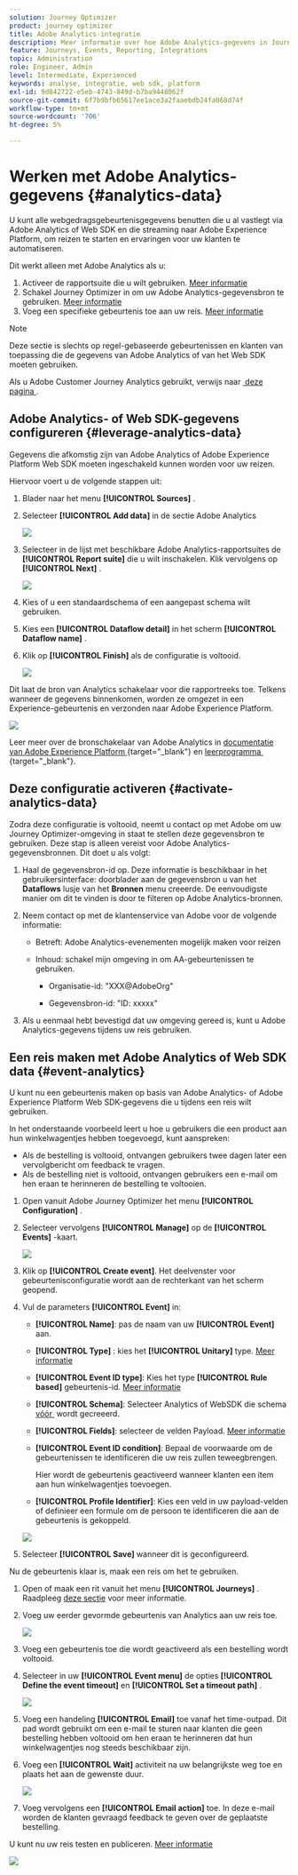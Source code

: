 ```yaml
---
solution: Journey Optimizer
product: journey optimizer
title: Adobe Analytics-integratie
description: Meer informatie over hoe Adobe Analytics-gegevens in Journey Optimizer kunnen worden gebruikt
feature: Journeys, Events, Reporting, Integrations
topic: Administration
role: Engineer, Admin
level: Intermediate, Experienced
keywords: analyse, integratie, web sdk, platform
exl-id: 9d842722-e5eb-4743-849d-b7ba9448062f
source-git-commit: 6f7b9bfb65617ee1ace3a2faaebdb24fa068d74f
workflow-type: tm+mt
source-wordcount: '706'
ht-degree: 5%

---
```


# Werken met Adobe Analytics-gegevens {#analytics-data}

U kunt alle webgedragsgebeurtenisgegevens benutten die u al vastlegt via Adobe Analytics of Web SDK en die streaming naar Adobe Experience Platform, om reizen te starten en ervaringen voor uw klanten te automatiseren.

Dit werkt alleen met Adobe Analytics als u:

1. Activeer de rapportsuite die u wilt gebruiken. [Meer informatie](#leverage-analytics-data)
1. Schakel Journey Optimizer in om uw Adobe Analytics-gegevensbron te gebruiken. [Meer informatie](#activate-analytics-data)
1. Voeg een specifieke gebeurtenis toe aan uw reis. [Meer informatie](#event-analytic)

>[!NOTE]
>
>Deze sectie is slechts op regel-gebaseerde gebeurtenissen en klanten van toepassing die de gegevens van Adobe Analytics of van het Web SDK moeten gebruiken.
> 
>Als u Adobe Customer Journey Analytics gebruikt, verwijs naar [&#x200B; deze pagina &#x200B;](../reports/cja-ajo.md).
>

## Adobe Analytics- of Web SDK-gegevens configureren {#leverage-analytics-data}

Gegevens die afkomstig zijn van Adobe Analytics of Adobe Experience Platform Web SDK moeten ingeschakeld kunnen worden voor uw reizen.

Hiervoor voert u de volgende stappen uit:

1. Blader naar het menu **[!UICONTROL Sources]** .

1. Selecteer **[!UICONTROL Add data]** in de sectie Adobe Analytics

   ![](assets/ajo-aa_1.png)

1. Selecteer in de lijst met beschikbare Adobe Analytics-rapportsuites de **[!UICONTROL Report suite]** die u wilt inschakelen. Klik vervolgens op **[!UICONTROL Next]** .

   ![](assets/ajo-aa_2.png)

1. Kies of u een standaardschema of een aangepast schema wilt gebruiken.

1. Kies een **[!UICONTROL Dataflow detail]** in het scherm **[!UICONTROL Dataflow name]** .

1. Klik op **[!UICONTROL Finish]** als de configuratie is voltooid.

   ![](assets/ajo-aa_3.png)

Dit laat de bron van Analytics schakelaar voor die rapportreeks toe. Telkens wanneer de gegevens binnenkomen, worden ze omgezet in een Experience-gebeurtenis en verzonden naar Adobe Experience Platform.

![](assets/ajo-aa_4.png)

Leer meer over de bronschakelaar van Adobe Analytics in [&#x200B; documentatie van Adobe Experience Platform &#x200B;](https://experienceleague.adobe.com/docs/experience-platform/sources/connectors/adobe-applications/analytics.html){target="_blank"} en [&#x200B; leerprogramma &#x200B;](https://experienceleague.adobe.com/docs/experience-platform/sources/ui-tutorials/create/adobe-applications/analytics.html){target="_blank"}.

## Deze configuratie activeren {#activate-analytics-data}

Zodra deze configuratie is voltooid, neemt u contact op met Adobe om uw Journey Optimizer-omgeving in staat te stellen deze gegevensbron te gebruiken. Deze stap is alleen vereist voor Adobe Analytics-gegevensbronnen. Dit doet u als volgt:

1. Haal de gegevensbron-id op. Deze informatie is beschikbaar in het gebruikersinterface: doorblader aan de gegevensbron u van het **Dataflows** lusje van het **Bronnen** menu creeerde. De eenvoudigste manier om dit te vinden is door te filteren op Adobe Analytics-bronnen.
1. Neem contact op met de klantenservice van Adobe voor de volgende informatie:

   * Betreft: Adobe Analytics-evenementen mogelijk maken voor reizen

   * Inhoud: schakel mijn omgeving in om AA-gebeurtenissen te gebruiken.

      * Organisatie-id: &quot;XXX@AdobeOrg&quot;

      * Gegevensbron-id: &quot;ID: xxxxx&quot;

1. Als u eenmaal hebt bevestigd dat uw omgeving gereed is, kunt u Adobe Analytics-gegevens tijdens uw reis gebruiken.

## Een reis maken met Adobe Analytics of Web SDK data {#event-analytics}

U kunt nu een gebeurtenis maken op basis van Adobe Analytics- of Adobe Experience Platform Web SDK-gegevens die u tijdens een reis wilt gebruiken.

In het onderstaande voorbeeld leert u hoe u gebruikers die een product aan hun winkelwagentjes hebben toegevoegd, kunt aanspreken:

* Als de bestelling is voltooid, ontvangen gebruikers twee dagen later een vervolgbericht om feedback te vragen.
* Als de bestelling niet is voltooid, ontvangen gebruikers een e-mail om hen eraan te herinneren de bestelling te voltooien.

1. Open vanuit Adobe Journey Optimizer het menu **[!UICONTROL Configuration]** .

1. Selecteer vervolgens **[!UICONTROL Manage]** op de **[!UICONTROL Events]** -kaart.

   ![](assets/ajo-aa_5.png)

1. Klik op **[!UICONTROL Create event]**. Het deelvenster voor gebeurtenisconfiguratie wordt aan de rechterkant van het scherm geopend.

1. Vul de parameters **[!UICONTROL Event]** in:

   * **[!UICONTROL Name]**: pas de naam van uw **[!UICONTROL Event]** aan.
   * **[!UICONTROL Type]** : kies het **[!UICONTROL Unitary]** type. [Meer informatie](../event/about-events.md)
   * **[!UICONTROL Event ID type]**: Kies het type **[!UICONTROL Rule based]** gebeurtenis-id. [Meer informatie](../event/about-events.md#event-id-type)
   * **[!UICONTROL Schema]**: Selecteer Analytics of WebSDK die schema [&#x200B; vóór &#x200B;](#leverage-analytics-data) wordt gecreeerd.
   * **[!UICONTROL Fields]**: selecteer de velden Payload. [Meer informatie](../event/about-creating.md#define-the-payload-fields)
   * **[!UICONTROL Event ID condition]**: Bepaal de voorwaarde om de gebeurtenissen te identificeren die uw reis zullen teweegbrengen.

     Hier wordt de gebeurtenis geactiveerd wanneer klanten een item aan hun winkelwagentjes toevoegen.
   * **[!UICONTROL Profile Identifier]**: Kies een veld in uw payload-velden of definieer een formule om de persoon te identificeren die aan de gebeurtenis is gekoppeld.

   ![](assets/ajo-aa_6.png)

1. Selecteer **[!UICONTROL Save]** wanneer dit is geconfigureerd.

Nu de gebeurtenis klaar is, maak een reis om het te gebruiken.

1. Open of maak een rit vanuit het menu **[!UICONTROL Journeys]** . Raadpleeg [deze sectie](../building-journeys/journey-gs.md) voor meer informatie.

1. Voeg uw eerder gevormde gebeurtenis van Analytics aan uw reis toe.

   ![](assets/ajo-aa_8.png)

1. Voeg een gebeurtenis toe die wordt geactiveerd als een bestelling wordt voltooid.

1. Selecteer in uw **[!UICONTROL Event menu]** de opties **[!UICONTROL Define the event timeout]** en **[!UICONTROL Set a timeout path]** .

   ![](assets/ajo-aa_9.png)

1. Voeg een handeling **[!UICONTROL Email]** toe vanaf het time-outpad. Dit pad wordt gebruikt om een e-mail te sturen naar klanten die geen bestelling hebben voltooid om hen eraan te herinneren dat hun winkelwagentjes nog steeds beschikbaar zijn.

1. Voeg een **[!UICONTROL Wait]** activiteit na uw belangrijkste weg toe en plaats het aan de gewenste duur.

   ![](assets/ajo-aa_10.png)

1. Voeg vervolgens een **[!UICONTROL Email action]** toe. In deze e-mail worden de klanten gevraagd feedback te geven over de geplaatste bestelling.

U kunt nu uw reis testen en publiceren. [Meer informatie](../building-journeys/publishing-the-journey.md)

![](assets/ajo-aa_7.png)

